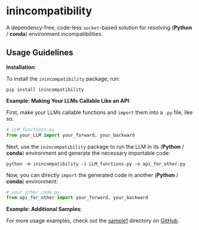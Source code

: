 # inincompatibility

A dependency-free, code-less `socket`-based solution for resolving (**Python** / **conda**) environment incompatibilities.

## Usage Guidelines

**Installation**:

To install the `inincompatibility` package, run:

```shell
pip install inincompatibility
```

**Example: Making Your LLMs Callable Like an API**:

First, make your LLMs callable functions and `import` them into a `.py` file, like so:

```python
# LLM_functions.py
from your_LLM import your_forward, your_backward
```

Next, use the `inincompatibility` package to run the LLM in its (**Python** / **conda**) environment and generate the necessary importable code:

```shell
python -m inincompatibility -i LLM_functions.py -o api_for_other.py
```

Now, you can directly `import` the generated code in another (**Python** / **conda**) environment:

```python
# your_other_code.py
from api_for_other import your_forward, your_backward
```

**Example: Additional Samples**:

For more usage examples, check out the [sample1](https://github.com/userElaina/inincompatibility/tree/main/sample1) directory on [GitHub](https://github.com/userElaina/inincompatibility).

